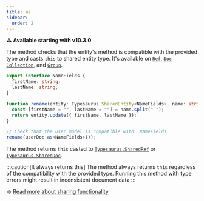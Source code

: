 ```yaml
---
title: as
sidebar:
  order: 2
---
```


**⚠️ Available starting with v10.3.0**

The method checks that the entity's method is compatible with the provided type and casts `this` to shared entity type. It's available on [`Ref`](/classes/ref/#as), [`Doc`](/classes/doc/#as) [`Collection`](/classes/collection/#as), and [`Group`](/classes/group/#as).

```ts
export interface NameFields {
  firstName: string;
  lastName: string;
}

function rename(entity: Typesaurus.SharedEntity<NameFields>, name: string) {
  const [firstName = "", lastName = ""] = name.split(" ");
  return entity.update({ firstName, lastName });
}

// Check that the user model is compatible with `NameFields`
rename(userDoc.as<NameFields>());
```

The method returns `this` casted to [`Typesaurus.SharedRef`](/types/typesaurus/#sharedref) or [`Typesaurus.SharedDoc`](/types/typesaurus/#shareddoc).

:::caution[It always returns this]
The method always returns `this` regardless of the compatibility with the provided type. Running this method with type errors might result in inconsistent document data
:::

→ [Read more about sharing functionality](/type-safety/sharing/)
